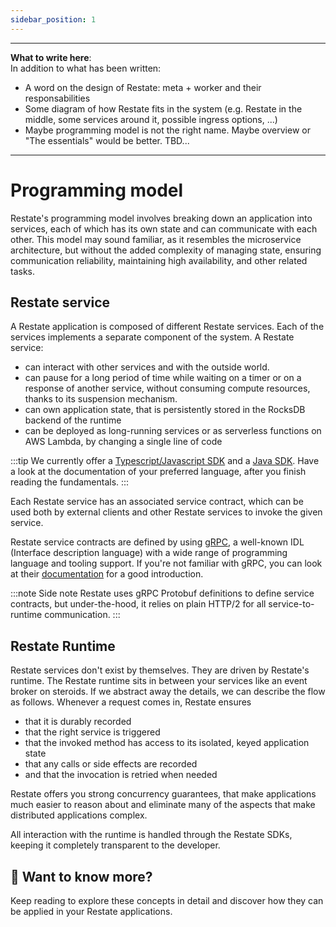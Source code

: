 ```yaml
---
sidebar_position: 1
---
```


-------------------------
**What to write here**:  
In addition to what has been written:
- A word on the design of Restate: meta + worker and their responsabilities
- Some diagram of how Restate fits in the system (e.g. Restate in the middle, some services around it, possible ingress options, ...)
- Maybe programming model is not the right name. Maybe overview or "The essentials" would be better. TBD...
-------------------------

# Programming model

Restate's programming model involves breaking down an application into services,
each of which has its own state and can communicate with each other.
This model may sound familiar,
as it resembles the microservice architecture, but without the added complexity of managing state,
ensuring communication reliability, maintaining high availability, and other related tasks.

[//]: # (TODO add a diagram)

## Restate service

A Restate application is composed of different Restate services.
Each of the services implements a separate component of the system.
A Restate service:

- can interact with other services and with the outside world.
- can pause for a long period of time while waiting on a timer or on a response of another service, without consuming compute resources, thanks to its suspension mechanism.
- can own application state, that is persistently stored in the RocksDB backend of the runtime
- can be deployed as long-running services or as serverless functions on AWS Lambda, by changing a single line of code

:::tip
We currently offer a [Typescript/Javascript SDK](/category/typescript-sdk) and a [Java SDK](/category/typescript-sdk).
Have a look at the documentation of your preferred language, after you finish reading the fundamentals.
:::

Each Restate service has an associated service contract, which can be used both by external clients and other Restate services to invoke the given service.

Restate service contracts are defined by using [gRPC](https://grpc.io/), a well-known IDL (Interface description language) with a wide range of programming language and tooling support.
If you're not familiar with gRPC, you can look at their [documentation](https://grpc.io/docs/what-is-grpc/introduction/) for a good introduction.

:::note Side note
Restate uses gRPC Protobuf definitions to define service contracts, but under-the-hood, it relies on plain HTTP/2 for all service-to-runtime communication.
:::
## Restate Runtime

Restate services don't exist by themselves.
They are driven by Restate's runtime.
The Restate runtime sits in between your services like an event broker on steroids.
If we abstract away the details, we can describe the flow as follows.
Whenever a request comes in, Restate ensures
- that it is durably recorded
- that the right service is triggered
- that the invoked method has access to its isolated, keyed application state
- that any calls or side effects are recorded
- and that the invocation is retried when needed

Restate offers you strong concurrency guarantees, that make applications much easier to reason about
and eliminate many of the aspects that make distributed applications complex.

All interaction with the runtime is handled through the Restate SDKs, keeping it completely transparent to the developer.

## 🏁 Want to know more? 
Keep reading to explore these concepts in detail and discover how they can be applied in your Restate applications.